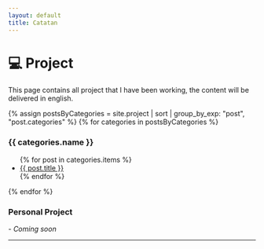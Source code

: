```yaml
---
layout: default
title: Catatan
---
```


# 💻️ Project

This page contains all project that I have been working, the content will be delivered in english.

{% assign postsByCategories = site.project | sort | group_by_exp: "post", "post.categories"  %}
{% for categories in postsByCategories %}
  <h3 id="{{ categories.name }}">{{ categories.name }}</h3>
  <ul>
    {% for post in categories.items %}
      <li><a href="{{ post.url }}">{{ post.title }}</a></li>
    {% endfor %}
  </ul>
{% endfor %}
  <h3 id="project">Personal Project</h3>
  - <i>Coming soon</i>

<br>
<hr>